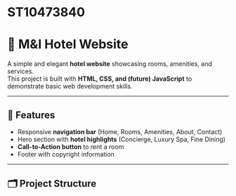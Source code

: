 # ST10473840
# 🏨 M&I Hotel Website

A simple and elegant **hotel website** showcasing rooms, amenities, and services.  
This project is built with **HTML, CSS, and (future) JavaScript** to demonstrate basic web development skills.

---

## 📌 Features
- Responsive **navigation bar** (Home, Rooms, Amenities, About, Contact)
- Hero section with **hotel highlights** (Concierge, Luxury Spa, Fine Dining)
- **Call-to-Action button** to rent a room
- Footer with copyright information

---

## 🗂️ Project Structure


